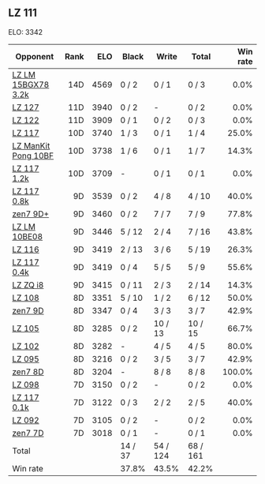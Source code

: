 ## LZ 111 ##

ELO: 3342

Opponent | Rank | ELO | Black | Write | Total | Win rate
---------|-----:|----:|-------|-------|-------|-------:
[LZ LM 15BGX78 3.2k](LZ%20LM%2015BGX78%203.2k.md) | 14D | 4569 | 0 / 2 | 0 / 1 | 0 / 3 | 0.0%
[LZ 127](LZ%20127.md) | 11D | 3940 | 0 / 2 | - | 0 / 2 | 0.0%
[LZ 122](LZ%20122.md) | 11D | 3909 | 0 / 1 | 0 / 2 | 0 / 3 | 0.0%
[LZ 117](LZ%20117.md) | 10D | 3740 | 1 / 3 | 0 / 1 | 1 / 4 | 25.0%
[LZ ManKit Pong 10BF](LZ%20ManKit%20Pong%2010BF.md) | 10D | 3738 | 1 / 6 | 0 / 1 | 1 / 7 | 14.3%
[LZ 117 1.2k](LZ%20117%201.2k.md) | 10D | 3709 | - | 0 / 1 | 0 / 1 | 0.0%
[LZ 117 0.8k](LZ%20117%200.8k.md) | 9D | 3539 | 0 / 2 | 4 / 8 | 4 / 10 | 40.0%
[zen7 9D+](zen7%209D+.md) | 9D | 3460 | 0 / 2 | 7 / 7 | 7 / 9 | 77.8%
[LZ LM 10BE08](LZ%20LM%2010BE08.md) | 9D | 3446 | 5 / 12 | 2 / 4 | 7 / 16 | 43.8%
[LZ 116](LZ%20116.md) | 9D | 3419 | 2 / 13 | 3 / 6 | 5 / 19 | 26.3%
[LZ 117 0.4k](LZ%20117%200.4k.md) | 9D | 3419 | 0 / 4 | 5 / 5 | 5 / 9 | 55.6%
[LZ ZQ i8](LZ%20ZQ%20i8.md) | 9D | 3415 | 0 / 11 | 2 / 3 | 2 / 14 | 14.3%
[LZ 108](LZ%20108.md) | 8D | 3351 | 5 / 10 | 1 / 2 | 6 / 12 | 50.0%
[zen7 9D](zen7%209D.md) | 8D | 3347 | 0 / 4 | 3 / 3 | 3 / 7 | 42.9%
[LZ 105](LZ%20105.md) | 8D | 3285 | 0 / 2 | 10 / 13 | 10 / 15 | 66.7%
[LZ 102](LZ%20102.md) | 8D | 3282 | - | 4 / 5 | 4 / 5 | 80.0%
[LZ 095](LZ%20095.md) | 8D | 3216 | 0 / 2 | 3 / 5 | 3 / 7 | 42.9%
[zen7 8D](zen7%208D.md) | 8D | 3204 | - | 8 / 8 | 8 / 8 | 100.0%
[LZ 098](LZ%20098.md) | 7D | 3150 | 0 / 2 | - | 0 / 2 | 0.0%
[LZ 117 0.1k](LZ%20117%200.1k.md) | 7D | 3122 | 0 / 3 | 2 / 2 | 2 / 5 | 40.0%
[LZ 092](LZ%20092.md) | 7D | 3105 | 0 / 2 | - | 0 / 2 | 0.0%
[zen7 7D](zen7%207D.md) | 7D | 3018 | 0 / 1 | - | 0 / 1 | 0.0%
Total | | | 14 / 37 | 54 / 124 | 68 / 161 | 
Win rate| | | 37.8% | 43.5% | 42.2% | 
